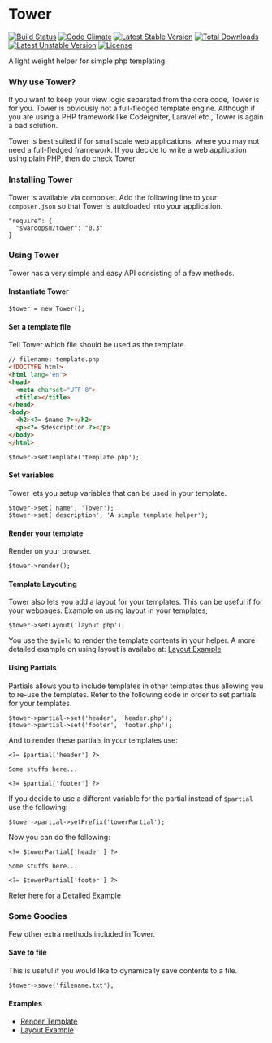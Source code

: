 # Tower

[![Build Status](https://travis-ci.org/swaroopsm/tower.svg?branch=master)](https://travis-ci.org/swaroopsm/tower)
[![Code Climate](https://codeclimate.com/github/swaroopsm/tower.png)](https://codeclimate.com/github/swaroopsm/tower)
[![Latest Stable Version](https://poser.pugx.org/swaroopsm/tower/v/stable.svg)](https://packagist.org/packages/swaroopsm/tower) 
[![Total Downloads](https://poser.pugx.org/swaroopsm/tower/downloads.svg)](https://packagist.org/packages/swaroopsm/tower) 
[![Latest Unstable Version](https://poser.pugx.org/swaroopsm/tower/v/unstable.svg)](https://packagist.org/packages/swaroopsm/tower) 
[![License](https://poser.pugx.org/swaroopsm/tower/license.svg)](https://packagist.org/packages/swaroopsm/tower)

A light weight helper for simple php templating.

### Why use Tower?
If you want to keep your view logic separated from the core code, Tower is for you. Tower is obviously not a full-fledged template engine. Although if you are using a PHP framework like Codeigniter, Laravel etc., Tower is again a bad solution.

Tower is best suited if for small scale web applications, where you may not need a full-fledged framework. If you decide to write a web application using plain PHP, then do check Tower.

### Installing Tower

Tower is available via composer. Add the following line to your `composer.json` so that Tower is autoloaded into your application.

~~~
"require": {
  "swaroopsm/tower": "0.3"
}
~~~

### Using Tower

Tower has a very simple and easy API consisting of a few methods.

#### Instantiate Tower

~~~
$tower = new Tower();
~~~

#### Set a template file

Tell Tower which file should be used as the template.

```html
// filename: template.php
<!DOCTYPE html>
<html lang="en">
<head>
  <meta charset="UTF-8">
  <title></title>
</head>
<body>
  <h2><?= $name ?></h2>
  <p><?= $description ?></p>
</body>
</html>
```

~~~
$tower->setTemplate('template.php');
~~~

#### Set variables

Tower lets you setup variables that can be used in your template.

~~~
$tower->set('name', 'Tower');
$tower->set('description', 'A simple template helper');
~~~

#### Render your template

Render on your browser.

~~~
$tower->render();
~~~

#### Template Layouting

Tower also lets you add a layout for your templates. This can be useful if for your webpages.
Example on using layout in your templates;

~~~
$tower->setLayout('layout.php');
~~~

You use the `$yield` to render the template contents in your helper. A more detailed example on using layout is availabe at: [Layout Example](https://github.com/swaroopsm/tower/wiki/Layout-Example)

#### Using Partials

Partials allows you to include templates in other templates thus allowing you to re-use the templates. Refer to the following code in order to set partials for your templates.

~~~
$tower->partial->set('header', 'header.php');
$tower->partial->set('footer', 'footer.php');
~~~

And to render these partials in your templates use:

~~~
<?= $partial['header'] ?>

Some stuffs here...

<?= $partial['footer'] ?>
~~~

If you decide to use a different variable for the partial instead of `$partial` use the following:

~~~
$tower->partial->setPrefix('towerPartial');
~~~

Now you can do the following:

~~~
<?= $towerPartial['header'] ?>

Some stuffs here...

<?= $towerPartial['footer'] ?>
~~~

Refer here for a [Detailed Example](https://github.com/swaroopsm/tower/wiki/Including-Partials)
### Some Goodies

Few other extra methods included in Tower.

#### Save to file

This is useful if you would like to dynamically save contents to a file.

~~~
$tower->save('filename.txt');
~~~

#### Examples
- [Render Template](https://github.com/swaroopsm/tower/wiki/Render-Template)
- [Layout Example](https://github.com/swaroopsm/tower/wiki/Layout-Example)
